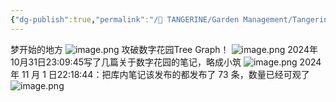 ```yaml
---
{"dg-publish":true,"permalink":"/🍊 TANGERINE/Garden Management/Tangerine History/","noteIcon":"2","created":"2024-10-29T20:26:15.897+08:00","updated":"2024-11-05T23:44:41.867+08:00"}
---
```



梦开始的地方
![image.png](https://obsidian-1330151501.cos.ap-beijing.myqcloud.com/pic/202410261258760.png)
攻破数字花园Tree Graph！
![image.png](https://obsidian-1330151501.cos.ap-beijing.myqcloud.com/pic/202410281435231.png)
2024年10月31日23:09:45写了几篇关于数字花园的笔记，略成小筑
![image.png](https://obsidian-1330151501.cos.ap-beijing.myqcloud.com/pic/202410312309556.png)
2024 年 11 月 1 日22:18:44：把库内笔记该发布的都发布了 73 条，数量已经可观了
![image.png](https://obsidian-1330151501.cos.ap-beijing.myqcloud.com/pic/202411012218693.png)
